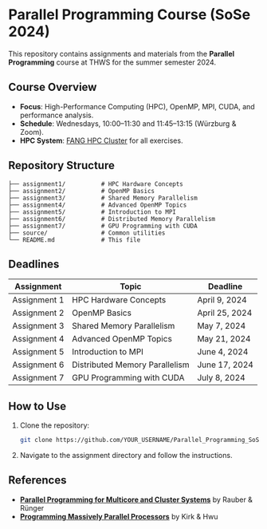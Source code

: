 # Parallel Programming Course (SoSe 2024)

This repository contains assignments and materials from the **Parallel Programming** course at THWS for the summer semester 2024.

## Course Overview
- **Focus**: High-Performance Computing (HPC), OpenMP, MPI, CUDA, and performance analysis.
- **Schedule**: Wednesdays, 10:00–11:30 and 11:45–13:15 (Würzburg & Zoom).
- **HPC System**: [FANG HPC Cluster](https://cloud.thws.de/s/c2xmtNxBLxS4Add) for all exercises.

## Repository Structure
```
├── assignment1/          # HPC Hardware Concepts
├── assignment2/          # OpenMP Basics
├── assignment3/          # Shared Memory Parallelism
├── assignment4/          # Advanced OpenMP Topics
├── assignment5/          # Introduction to MPI
├── assignment6/          # Distributed Memory Parallelism
├── assignment7/          # GPU Programming with CUDA
├── source/               # Common utilities
└── README.md             # This file
```

## Deadlines
| Assignment   | Topic                                | Deadline           |
|--------------|--------------------------------------|--------------------|
| Assignment 1 | HPC Hardware Concepts               | April 9, 2024      |
| Assignment 2 | OpenMP Basics                       | April 25, 2024     |
| Assignment 3 | Shared Memory Parallelism           | May 7, 2024        |
| Assignment 4 | Advanced OpenMP Topics              | May 21, 2024       |
| Assignment 5 | Introduction to MPI                 | June 4, 2024       |
| Assignment 6 | Distributed Memory Parallelism      | June 17, 2024      |
| Assignment 7 | GPU Programming with CUDA           | July 8, 2024       |

## How to Use
1. Clone the repository:
   ```bash
   git clone https://github.com/YOUR_USERNAME/Parallel_Programming_SoSe2024.git
   ```
2. Navigate to the assignment directory and follow the instructions.

## References
- **[Parallel Programming for Multicore and Cluster Systems](https://doi.org/10.1007/978-3-642-37801-0)** by Rauber & Rünger
- **[Programming Massively Parallel Processors](https://www.elsevier.com/books/programming-massively-parallel-processors/kirk/978-0-12-811986-0)** by Kirk & Hwu
